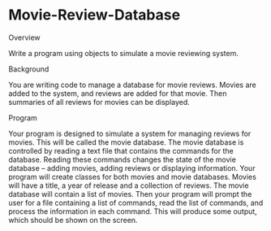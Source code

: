 # Movie-Review-Database
Overview

Write a program using objects to simulate a movie reviewing system.


Background

You are writing code to manage a database for movie reviews. Movies are added to the system, and
reviews are added for that movie. Then summaries of all reviews for movies can be displayed.

Program

Your program is designed to simulate a system for managing reviews for movies. This will be called the
movie database. The movie database is controlled by reading a text file that contains the commands for
the database. Reading these commands changes the state of the movie database – adding movies,
adding reviews or displaying information.
Your program will create classes for both movies and movie databases. Movies will have a title, a year
of release and a collection of reviews. The movie database will contain a list of movies. Then your
program will prompt the user for a file containing a list of commands, read the list of commands, and
process the information in each command. This will produce some output, which should be shown on
the screen.
